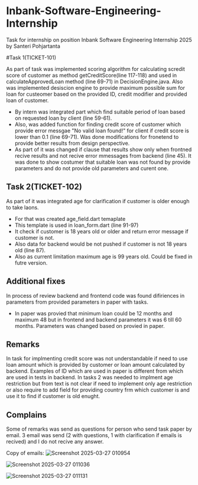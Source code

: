 # Inbank-Software-Engineering-Internship
Task for internship on position Inbank Software Engineering Internship 2025 by Santeri Pohjartanta

#Task 1(TICKET-101)

As part of task was implemented scoring algorithm for calculating scredit score of customer as method getCreditScore(line 117-118) and used in calculateApprovedLoan method (line 69-71) in DecisionEngine.java.
Also was implemented desiscion engine to provide maximum possible sum for loan for custeomer based on the provided ID, credit modifier and provided loan of customer.
- By intern was integrated part which find suitable period of loan based on requested loan by client (line 59-61).
- Also, was added function for finding credit score of customer which provide error messgae "No valid loan found!" for client if credit score is lower than 0.1 (line 69-71).
Was done modifications for fronetend to provide better results from design perspective.
- As part of it was changed if clause that results show only when frontned recive results and not recive error mmessages from backend (line 45). It was done to show costumer that suitable loan was not found by provide parameters and do not provide old parameters and curent one.

## Task 2(TICKET-102)

As part of it was integrated age for clarification if customer is older enough to take laons.
- For that was created age_field.dart temaplate
- This template is used in loan_form.dart (line 91-97)
- It check if customer is 18 years old or older and return error message if customer is not.
- Also data for backend would be not pushed if customer is not 18 years old (line 87).
- Also as current limitation maximum age is 99 years old. Could be fixed in futre version.

## Additional fixes

In process of review backend and frontend code was found difiriences in parameters from provided parameters in paper with tasks.
- In paper was provied that minimum loan could be 12 months and maximum 48 but in frontend and backend parameters it was 6 till 60 months. Parameters was changed based on provied in paper.

## Remarks
In task for implmenting credit score was not understandable if need to use loan amount which is provided by customer or loan amount calculated by backend.
Examples of ID which are used in paper is different from which are used in tests in backend.
In tasks 2 was needed to implment age restriction but from text is not clear if need to implement only age restriction or also require to add field for providing country frm which customer is and use it to find if customer is old enught.

## Complains
Some of remarks was send as questions for person who send task paper by email. 3 email was send (2 with questions, 1 with clarification if emails is recived) and I do not recive any answer.

Copy of emails:
![Screenshot 2025-03-27 010954](https://github.com/user-attachments/assets/4a28d675-5bfc-42b8-b0e9-8d27dace0a46)

![Screenshot 2025-03-27 011036](https://github.com/user-attachments/assets/64578121-13ad-4513-ba42-351c50423ba9)

![Screenshot 2025-03-27 011131](https://github.com/user-attachments/assets/6e21aa36-f3b7-4c82-a198-c2bc51dd6819)
